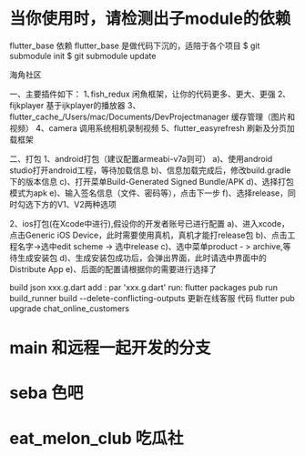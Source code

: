# 当你使用时，请检测出子module的依赖

flutter_base 依赖 flutter_base 是做代码下沉的，适陪于各个项目
$ git submodule init
$ git submodule update

海角社区

一、主要插件如下：
1､fish_redux 闲魚框架，让你的代码更多、更大、更强
2､fijkplayer 基于ijkplayer的播放器
3、flutter_cache_/Users/mac/Documents/DevProjectmanager 缓存管理（图片和视频）
4、camera   调用系统相机录制视频
5、flutter_easyrefresh 刷新及分页加载框架

二、打包
1、android打包（建议配置armeabi-v7a则可）
a)、使用android studio打开android工程，等待加载信息
b)、信息加载完成后，修改build.gradle下的版本信息
c)、打开菜单Build-Generated Signed Bundle/APK
d)、选择打包模式为apk
e)、输入签名信息（文件、密码等），点击下一步
f)、选择release，同时勾选下方的V1、V2两种选项

2、ios打包(在Xcode中进行),假设你的开发者账号已进行配置
a)、进入xcode，点击Generic iOS Device，此时需要使用真机，真机才能打release包
b)、点击工程名字->选中edit scheme -> 选中release
c)、选中菜单product - > archive,等待生成安装包
d)、生成安装包成功后，会弹出界面，此时请选中界面中的Distribute App
e)、后面的配置请根据你的需要进行选择了

build json xxx.g.dart
add : par 'xxx.g.dart'
run: flutter packages pub run build_runner build --delete-conflicting-outputs
更新在线客服 代码
flutter pub upgrade chat_online_customers


# main 和远程一起开发的分支
# seba 色吧
# eat_melon_club 吃瓜社